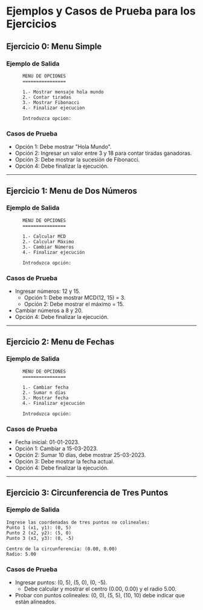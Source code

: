 # Ejemplos y Casos de Prueba para los Ejercicios

## Ejercicio 0: Menu Simple
### Ejemplo de Salida
```
      MENU DE OPCIONES
      ================

      1.- Mostrar mensaje hola mundo
      2.- Contar tiradas 
      3.- Mostrar Fibonacci
      4.- Finalizar ejecucion

      Introduzca opcion: 
```
### Casos de Prueba
- Opción 1: Debe mostrar "Hola Mundo".
- Opción 2: Ingresar un valor entre 3 y 18 para contar tiradas ganadoras.
- Opción 3: Debe mostrar la sucesión de Fibonacci.
- Opción 4: Debe finalizar la ejecución.

---

## Ejercicio 1: Menu de Dos Números
### Ejemplo de Salida
```
      MENU DE OPCIONES
      ================

      1.- Calcular MCD
      2.- Calcular Máximo
      3.- Cambiar Números
      4.- Finalizar ejecución

      Introduzca opción: 
```
### Casos de Prueba
- Ingresar números: 12 y 15.
  - Opción 1: Debe mostrar MCD(12, 15) = 3.
  - Opción 2: Debe mostrar el máximo = 15.
- Cambiar números a 8 y 20.
- Opción 4: Debe finalizar la ejecución.

---

## Ejercicio 2: Menu de Fechas
### Ejemplo de Salida
```
      MENU DE OPCIONES
      ================

      1.- Cambiar fecha
      2.- Sumar n días
      3.- Mostrar fecha
      4.- Finalizar ejecución

      Introduzca opción: 
```
### Casos de Prueba
- Fecha inicial: 01-01-2023.
- Opción 1: Cambiar a 15-03-2023.
- Opción 2: Sumar 10 días, debe mostrar 25-03-2023.
- Opción 3: Debe mostrar la fecha actual.
- Opción 4: Debe finalizar la ejecución.

---

## Ejercicio 3: Circunferencia de Tres Puntos
### Ejemplo de Salida
```
Ingrese las coordenadas de tres puntos no colineales:
Punto 1 (x1, y1): (0, 5)
Punto 2 (x2, y2): (5, 0)
Punto 3 (x3, y3): (0, -5)

Centro de la circunferencia: (0.00, 0.00)
Radio: 5.00
```
### Casos de Prueba
- Ingresar puntos: (0, 5), (5, 0), (0, -5).
  - Debe calcular y mostrar el centro (0.00, 0.00) y el radio 5.00.
- Probar con puntos colineales: (0, 0), (5, 5), (10, 10) debe indicar que están alineados.
